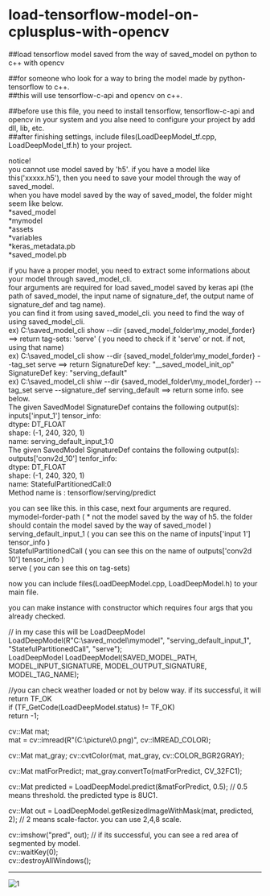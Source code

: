 # load-tensorflow-model-on-cplusplus-with-opencv   
##load tensorflow model saved from the way of saved_model on python to c++ with opencv    

##for someone who look for a way to bring the model made by python-tensorflow to c++.   
##this will use tensorflow-c-api and opencv on c++.   

##before use this file, you need to install tensorflow, tensorflow-c-api and opencv in your system and you alse need to configure your project by add dll, lib, etc.   
##after finishing settings, include files(LoadDeepModel_tf.cpp, LoadDeepModel_tf.h) to your project.   


notice!    
you cannot use model saved by 'h5'. if you have a model like this('xxxxx.h5'), then you need to save your model through the way of saved_model.   
when you have model saved by the way of saved_model, the folder might seem like below.   
 *saved_model   
    *mymodel   
       *assets   
       *variables   
       *keras_metadata.pb   
       *saved_model.pb   


if you have a proper model, you need to extract some informations about your model through saved_model_cli.   
four arguments are required for load saved_model saved by keras api  (the path of saved_model, the input name of signature_def, the output name of signature_def and tag name).   
you can find it from using saved_model_cli. you need to find the way of using saved_model_cli.     
ex) C:\saved_model_cli show --dir {saved_model_folder\my_model_forder}  ==> return tag-sets: 'serve' ( you need to check if it 'serve' or not. if not, using that name)   
ex) C:\saved_model_cli show --dir {saved_model_folder\my_model_forder} --tag_set serve  ==> return SignatureDef key: "__saved_model_init_op"
                                                                                                    SignatureDef key: "serving_default"   
ex) C:\saved_model_cli shiw --dir {saved_model_folder\my_model_forder} --tag_set serve --signature_def serving_default ==> return some info. see below.   
    The given SavedModel SignatureDef contains the following output(s):   
      inputs['input_1'] tensor_info:   
          dtype: DT_FLOAT   
  				shape: (-1, 240, 320, 1)   
  				name: serving_default_input_1:0   
  		The given SavedModel SignatureDef contains the following output(s):   
  			outputs['conv2d_10'] tenfor_info:   
  				dtype: DT_FLOAT   
  				shape: (-1, 240, 320, 1)   
  				name: StatefulPartitionedCall:0   
  		Method name is : tensorflow/serving/predict   
 
you can see like this. in this case, next four arguments are requred.   
  mymodel-forder-path  ( * not the model saved by the way of h5. the folder should contain the model saved by the way of saved_model )    
  serving_default_input_1  ( you can see this on the name of inputs['input 1'] tensor_info )   
  StatefulPartitionedCall  ( you can see this on the name of outputs['conv2d 10'] tensor_info )   
  serve ( you can see this on tag-sets)   



now you can include files(LoadDeepModel.cpp, LoadDeepModel.h) to your main file.    

you can make instance with constructor which requires four args that you already checked.   

// in my case this will be LoadDeepModel LoadDeepModel(R"C:\saved_model\mymodel", "serving_default_input_1", "StatefulPartitionedCall", "serve");   
LoadDeepModel LoadDeepModel(SAVED_MODEL_PATH, MODEL_INPUT_SIGNATURE, MODEL_OUTPUT_SIGNATURE, MODEL_TAG_NAME);

//you can check weather loaded or not by below way. if its successful, it will return TF_OK   
if (TF_GetCode(LoadDeepModel.status) != TF_OK)   
  return -1;   
    
 cv::Mat mat;   
 mat = cv::imread(R"(C:\picture\0.png)", cv::IMREAD_COLOR);   
 
 cv::Mat mat_gray;
 cv::cvtColor(mat, mat_gray, cv::COLOR_BGR2GRAY);
 
 cv::Mat matForPredict;
 mat_gray.convertTo(matForPredict, CV_32FC1);
 
 cv::Mat predicted = LoadDeepModel.predict(&matForPredict, 0.5);  // 0.5 means threshold. the predicted type is 8UC1.
 
 cv::Mat out = LoadDeepModel.getResizedImageWithMask(mat, predicted, 2);  // 2 means scale-factor. you can use 2,4,8 scale.
 
 cv::imshow("pred", out);    // if its successful, you can see a red area of segmented by model.   
 cv::waitKey(0);   
 cv::destroyAllWindows();   
 
***
 ![1](https://user-images.githubusercontent.com/96859911/170189820-5698076d-1a07-44cc-a207-c41b2bc8532a.png)

 
 
